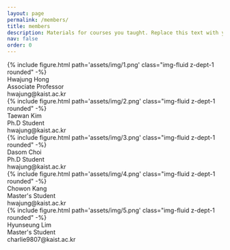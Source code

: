 ```yaml
---
layout: page
permalink: /members/
title: members
description: Materials for courses you taught. Replace this text with your description.
nav: false
order: 0
---
```


<!-- _pages/members.md -->
<div class="members">
    <div class="member">
        <div class="img-wrapper">
            <div class="image">
                {% include figure.html 
                path='assets/img/1.png'
                class="img-fluid z-dept-1 rounded" -%}
            </div>
        </div>
        <div class="name">
            Hwajung Hong
        </div>
        <div class="position">
            Associate Professor
        </div>
        <div class="mail">
            hwajung@kaist.ac.kr
        </div>
    </div>
        <div class="member">
        <div class="img-wrapper">
            <div class="image">
                {% include figure.html 
                path='assets/img/2.png'
                class="img-fluid z-dept-1 rounded" -%}
            </div>
        </div>
        <div class="name">
            Taewan Kim
        </div>
        <div class="position">
            Ph.D Student
        </div>
        <div class="mail">
            hwajung@kaist.ac.kr
        </div>
    </div>
        <div class="member">
        <div class="img-wrapper">
            <div class="image">
                {% include figure.html 
                path='assets/img/3.png'
                class="img-fluid z-dept-1 rounded" -%}
            </div>
        </div>
        <div class="name">
            Dasom Choi
        </div>
        <div class="position">
            Ph.D Student
        </div>
        <div class="mail">
            hwajung@kaist.ac.kr
        </div>
    </div>
        <div class="member">
        <div class="img-wrapper">
            <div class="image">
                {% include figure.html 
                path='assets/img/4.png'
                class="img-fluid z-dept-1 rounded" -%}
            </div>
        </div>
        <div class="name">
            Chowon Kang
        </div>
        <div class="position">
            Master's Student
        </div>
        <div class="mail">
            hwajung@kaist.ac.kr
        </div>
    </div>
        <div class="member">
        <div class="img-wrapper">
            <div class="image">
                {% include figure.html 
                path='assets/img/5.png'
                class="img-fluid z-dept-1 rounded" -%}
            </div>
        </div>
        <div class="name">
            Hyunseung Lim
        </div>
        <div class="position">
            Master's Student
        </div>
        <div class="mail">
            charlie9807@kaist.ac.kr
        </div>
    </div>
</div>